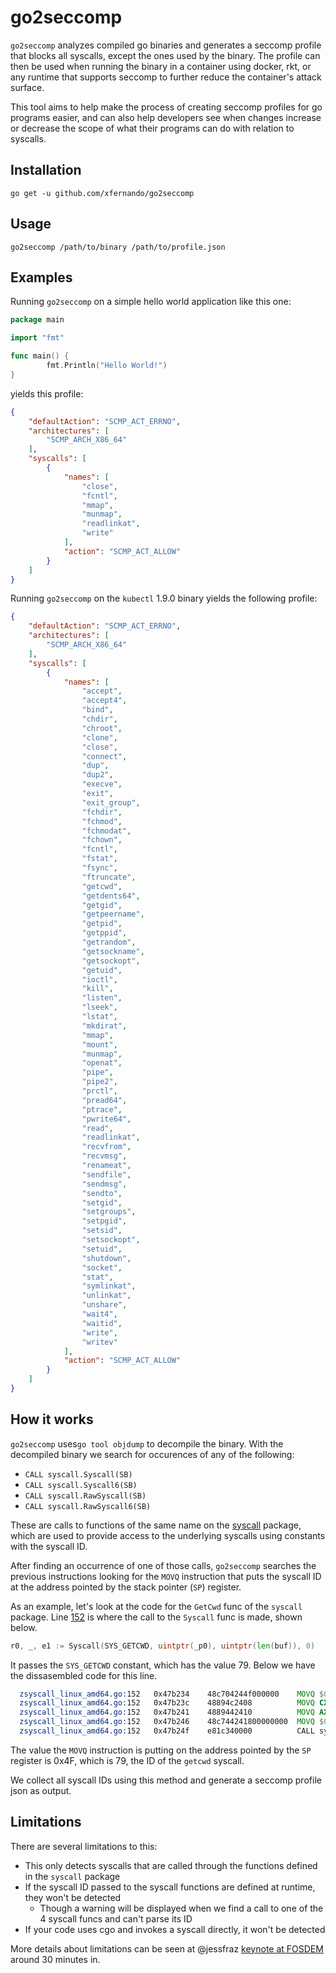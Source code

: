 # go2seccomp

`go2seccomp` analyzes compiled go binaries and generates a seccomp profile that blocks all syscalls, except the ones
used by the binary. The profile can then be used when running the binary in a container using docker, rkt, or any runtime
that supports seccomp to further reduce the container's attack surface.

This tool aims to help make the process of creating seccomp profiles for go programs easier, and can also help
developers see when changes increase or decrease the scope of what their programs can do with relation to syscalls.

## Installation

`go get -u github.com/xfernando/go2seccomp`

## Usage

`go2seccomp /path/to/binary /path/to/profile.json`

## Examples

Running `go2seccomp` on a simple hello world application like this one:

```go
package main

import "fmt"

func main() {
        fmt.Println("Hello World!")
}
```

yields this profile:

```json
{
    "defaultAction": "SCMP_ACT_ERRNO",
    "architectures": [
        "SCMP_ARCH_X86_64"
    ],
    "syscalls": [
        {
            "names": [
                "close",
                "fcntl",
                "mmap",
                "munmap",
                "readlinkat",
                "write"
            ],
            "action": "SCMP_ACT_ALLOW"
        }
    ]
}

```

Running `go2seccomp` on the `kubectl` 1.9.0 binary yields the following profile:

```json
{
    "defaultAction": "SCMP_ACT_ERRNO",
    "architectures": [
        "SCMP_ARCH_X86_64"
    ],
    "syscalls": [
        {
            "names": [
                "accept",
                "accept4",
                "bind",
                "chdir",
                "chroot",
                "clone",
                "close",
                "connect",
                "dup",
                "dup2",
                "execve",
                "exit",
                "exit_group",
                "fchdir",
                "fchmod",
                "fchmodat",
                "fchown",
                "fcntl",
                "fstat",
                "fsync",
                "ftruncate",
                "getcwd",
                "getdents64",
                "getgid",
                "getpeername",
                "getpid",
                "getppid",
                "getrandom",
                "getsockname",
                "getsockopt",
                "getuid",
                "ioctl",
                "kill",
                "listen",
                "lseek",
                "lstat",
                "mkdirat",
                "mmap",
                "mount",
                "munmap",
                "openat",
                "pipe",
                "pipe2",
                "prctl",
                "pread64",
                "ptrace",
                "pwrite64",
                "read",
                "readlinkat",
                "recvfrom",
                "recvmsg",
                "renameat",
                "sendfile",
                "sendmsg",
                "sendto",
                "setgid",
                "setgroups",
                "setpgid",
                "setsid",
                "setsockopt",
                "setuid",
                "shutdown",
                "socket",
                "stat",
                "symlinkat",
                "unlinkat",
                "unshare",
                "wait4",
                "waitid",
                "write",
                "writev"
            ],
            "action": "SCMP_ACT_ALLOW"
        }
    ]
}

```

## How it works

`go2seccomp` uses`go tool objdump` to decompile the binary. With the decompiled binary we search for occurences of any of the following:

* `CALL syscall.Syscall(SB)`
* `CALL syscall.Syscall6(SB)`
* `CALL syscall.RawSyscall(SB)`
* `CALL syscall.RawSyscall6(SB)`

These are calls to functions of the same name on the [syscall](https://golang.org/pkg/syscall/) package, which are used to
provide access to the underlying syscalls using constants with the syscall ID.

After finding an occurrence of one of those calls, `go2seccomp` searches the previous instructions looking for the `MOVQ` instruction
that puts the syscall ID at the address pointed by the stack pointer (`SP`) register.

As an example, let's look at the code for the `GetCwd` func of the `syscall` package. Line [152](https://github.com/golang/go/blob/104445e3140f4468839db49a25cb0182f7923174/src/syscall/zsyscall_linux_amd64.go#L152) is where
the call to the `Syscall` func is made, shown below.

```go
r0, _, e1 := Syscall(SYS_GETCWD, uintptr(_p0), uintptr(len(buf)), 0)
```

It passes the `SYS_GETCWD` constant, which has the value 79. Below we have the dissasembled code for this line.

```asm
  zsyscall_linux_amd64.go:152   0x47b234    48c704244f000000    MOVQ $0x4f, 0(SP)
  zsyscall_linux_amd64.go:152   0x47b23c    48894c2408          MOVQ CX, 0x8(SP)
  zsyscall_linux_amd64.go:152   0x47b241    4889442410          MOVQ AX, 0x10(SP)
  zsyscall_linux_amd64.go:152   0x47b246    48c744241800000000  MOVQ $0x0, 0x18(SP)
  zsyscall_linux_amd64.go:152   0x47b24f    e81c340000          CALL syscall.Syscall(SB)
```

The value the `MOVQ` instruction is putting on the address pointed by the `SP` register is 0x4F, which is 79, the ID
of the `getcwd` syscall.

We collect all syscall IDs using this method and generate a seccomp profile json as output.

## Limitations

There are several limitations to this:

* This only detects syscalls that are called through the functions defined in the `syscall` package
* If the syscall ID passed to the syscall functions are defined at runtime, they won't be detected
  * Though a warning will be displayed when we find a call to one of the 4 syscall funcs and can't parse its ID
* If your code uses cgo and invokes a syscall directly, it won't be detected

More details about limitations can be seen at @jessfraz [keynote at FOSDEM](https://www.youtube.com/watch?v=7mzbIOtcIaQ)
around 30 minutes in.